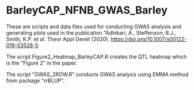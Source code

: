 # BarleyCAP_NFNB_GWAS_Barley
These are scripts and data files used for conducting GWAS analysis and generating plots used in the publication
"Adhikari, A., Steffenson, B.J., Smith, K.P. et al. Theor Appl Genet (2020). https://doi.org/10.1007/s00122-019-03528-5

The script Figure2_Heatmap_BarleyCAP.R creates the QTL heatmap which is the "Figure 2" in the paper.

The script "GWAS_2ROW.R" conducts GWAS analysis using EMMA method from package "rrBLUP". 

